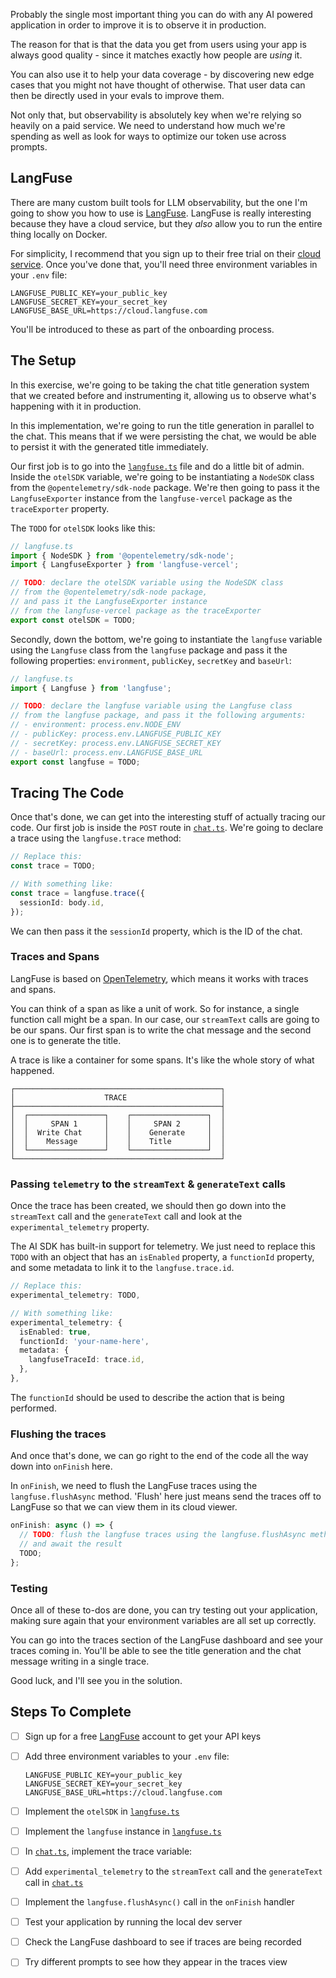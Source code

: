 Probably the single most important thing you can do with any AI powered application in order to improve it is to observe it in production.

The reason for that is that the data you get from users using your app is always good quality - since it matches exactly how people are _using_ it.

You can also use it to help your data coverage - by discovering new edge cases that you might not have thought of otherwise. That user data can then be directly used in your evals to improve them.

Not only that, but observability is absolutely key when we're relying so heavily on a paid service. We need to understand how much we're spending as well as look for ways to optimize our token use across prompts.

## LangFuse

There are many custom built tools for LLM observability, but the one I'm going to show you how to use is [LangFuse](https://langfuse.com/). LangFuse is really interesting because they have a cloud service, but they _also_ allow you to run the entire thing locally on Docker.

For simplicity, I recommend that you sign up to their free trial on their [cloud service](https://cloud.langfuse.com/). Once you've done that, you'll need three environment variables in your `.env` file:

```
LANGFUSE_PUBLIC_KEY=your_public_key
LANGFUSE_SECRET_KEY=your_secret_key
LANGFUSE_BASE_URL=https://cloud.langfuse.com
```

You'll be introduced to these as part of the onboarding process.

## The Setup

In this exercise, we're going to be taking the chat title generation system that we created before and instrumenting it, allowing us to observe what's happening with it in production.

In this implementation, we're going to run the title generation in parallel to the chat. This means that if we were persisting the chat, we would be able to persist it with the generated title immediately.

Our first job is to go into the [`langfuse.ts`](./api/langfuse.ts) file and do a little bit of admin. Inside the `otelSDK` variable, we're going to be instantiating a `NodeSDK` class from the `@opentelemetry/sdk-node` package. We're then going to pass it the `LangfuseExporter` instance from the `langfuse-vercel` package as the `traceExporter` property.

The `TODO` for `otelSDK` looks like this:

```ts
// langfuse.ts
import { NodeSDK } from '@opentelemetry/sdk-node';
import { LangfuseExporter } from 'langfuse-vercel';

// TODO: declare the otelSDK variable using the NodeSDK class
// from the @opentelemetry/sdk-node package,
// and pass it the LangfuseExporter instance
// from the langfuse-vercel package as the traceExporter
export const otelSDK = TODO;
```

Secondly, down the bottom, we're going to instantiate the `langfuse` variable using the `Langfuse` class from the `langfuse` package and pass it the following properties: `environment`, `publicKey`, `secretKey` and `baseUrl`:

```ts
// langfuse.ts
import { Langfuse } from 'langfuse';

// TODO: declare the langfuse variable using the Langfuse class
// from the langfuse package, and pass it the following arguments:
// - environment: process.env.NODE_ENV
// - publicKey: process.env.LANGFUSE_PUBLIC_KEY
// - secretKey: process.env.LANGFUSE_SECRET_KEY
// - baseUrl: process.env.LANGFUSE_BASE_URL
export const langfuse = TODO;
```

## Tracing The Code

Once that's done, we can get into the interesting stuff of actually tracing our code. Our first job is inside the `POST` route in [`chat.ts`](./api/chat.ts). We're going to declare a trace using the `langfuse.trace` method:

```ts
// Replace this:
const trace = TODO;

// With something like:
const trace = langfuse.trace({
  sessionId: body.id,
});
```

We can then pass it the `sessionId` property, which is the ID of the chat.

### Traces and Spans

LangFuse is based on [OpenTelemetry](https://opentelemetry.io/), which means it works with traces and spans.

You can think of a span as like a unit of work. So for instance, a single function call might be a span. In our case, our `streamText` calls are going to be our spans. Our first span is to write the chat message and the second one is to generate the title.

A trace is like a container for some spans. It's like the whole story of what happened.

```
┌──────────────────────────────────────────────┐
│                    TRACE                     │
├──────────────────────────────────────────────┤
│  ┌─────────────────┐    ┌─────────────────┐  │
│  │     SPAN 1      │    │     SPAN 2      │  │
│  │  Write Chat     │    │    Generate     │  │
│  │    Message      │    │    Title        │  │
│  └─────────────────┘    └─────────────────┘  │
└──────────────────────────────────────────────┘
```

### Passing `telemetry` to the `streamText` & `generateText` calls

Once the trace has been created, we should then go down into the `streamText` call and the `generateText` call and look at the `experimental_telemetry` property.

The AI SDK has built-in support for telemetry. We just need to replace this `TODO` with an object that has an `isEnabled` property, a `functionId` property, and some metadata to link it to the `langfuse.trace.id`.

```ts
// Replace this:
experimental_telemetry: TODO,

// With something like:
experimental_telemetry: {
  isEnabled: true,
  functionId: 'your-name-here',
  metadata: {
    langfuseTraceId: trace.id,
  },
},
```

The `functionId` should be used to describe the action that is being performed.

### Flushing the traces

And once that's done, we can go right to the end of the code all the way down into `onFinish` here.

In `onFinish`, we need to flush the LangFuse traces using the `langfuse.flushAsync` method. 'Flush' here just means send the traces off to LangFuse so that we can view them in its cloud viewer.

```ts
onFinish: async () => {
  // TODO: flush the langfuse traces using the langfuse.flushAsync method
  // and await the result
  TODO;
};
```

### Testing

Once all of these to-dos are done, you can try testing out your application, making sure again that your environment variables are all set up correctly.

You can go into the traces section of the LangFuse dashboard and see your traces coming in. You'll be able to see the title generation and the chat message writing in a single trace.

Good luck, and I'll see you in the solution.

## Steps To Complete

- [ ] Sign up for a free [LangFuse](https://langfuse.com) account to get your API keys

- [ ] Add three environment variables to your `.env` file:

  ```
  LANGFUSE_PUBLIC_KEY=your_public_key
  LANGFUSE_SECRET_KEY=your_secret_key
  LANGFUSE_BASE_URL=https://cloud.langfuse.com
  ```

- [ ] Implement the `otelSDK` in [`langfuse.ts`](./api/langfuse.ts)

- [ ] Implement the `langfuse` instance in [`langfuse.ts`](./api/langfuse.ts)

- [ ] In [`chat.ts`](./api/chat.ts), implement the trace variable:

- [ ] Add `experimental_telemetry` to the `streamText` call and the `generateText` call in [`chat.ts`](./api/chat.ts)

- [ ] Implement the `langfuse.flushAsync()` call in the `onFinish` handler

- [ ] Test your application by running the local dev server

- [ ] Check the LangFuse dashboard to see if traces are being recorded

- [ ] Try different prompts to see how they appear in the traces view
